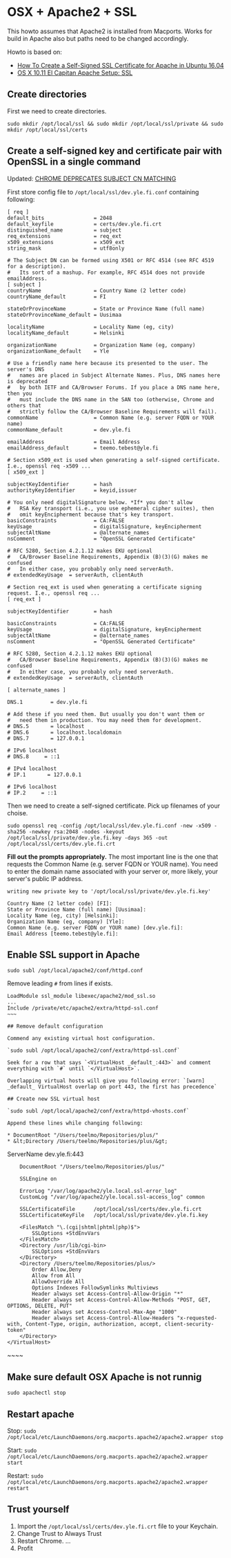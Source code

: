 # OSX + Apache2 + SSL

This howto assumes that Apache2 is installed from Macports. Works for build in Apache also but paths need to be changed accordingly.

Howto is based on:
* [How To Create a Self-Signed SSL Certificate for Apache in Ubuntu 16.04](https://www.digitalocean.com/community/tutorials/how-to-create-a-self-signed-ssl-certificate-for-apache-in-ubuntu-16-04)
* [OS X 10.11 El Capitan Apache Setup: SSL](https://getgrav.org/blog/mac-os-x-apache-setup-ssl)

## Create directories

First we need to create directories.

`sudo mkdir /opt/local/ssl && sudo mkdir /opt/local/ssl/private && sudo mkdir /opt/local/ssl/certs`

## Create a self-signed key and certificate pair with OpenSSL in a single command

Updated: [CHROME DEPRECATES SUBJECT CN MATCHING](https://textslashplain.com/2017/03/10/chrome-deprecates-subject-cn-matching/)

First store config file to `/opt/local/ssl/dev.yle.fi.conf` containing following:

~~~~
[ req ]
default_bits                = 2048
default_keyfile             = certs/dev.yle.fi.crt
distinguished_name          = subject
req_extensions              = req_ext
x509_extensions             = x509_ext
string_mask                 = utf8only

# The Subject DN can be formed using X501 or RFC 4514 (see RFC 4519 for a description).
#   Its sort of a mashup. For example, RFC 4514 does not provide emailAddress.
[ subject ]
countryName                 = Country Name (2 letter code)
countryName_default         = FI

stateOrProvinceName         = State or Province Name (full name)
stateOrProvinceName_default = Uusimaa

localityName                = Locality Name (eg, city)
localityName_default        = Helsinki

organizationName            = Organization Name (eg, company)
organizationName_default    = Yle

# Use a friendly name here because its presented to the user. The server's DNS
#   names are placed in Subject Alternate Names. Plus, DNS names here is deprecated
#   by both IETF and CA/Browser Forums. If you place a DNS name here, then you 
#   must include the DNS name in the SAN too (otherwise, Chrome and others that
#   strictly follow the CA/Browser Baseline Requirements will fail).
commonName                  = Common Name (e.g. server FQDN or YOUR name)
commonName_default          = dev.yle.fi

emailAddress                = Email Address
emailAddress_default        = teemo.tebest@yle.fi

# Section x509_ext is used when generating a self-signed certificate. I.e., openssl req -x509 ...
[ x509_ext ]

subjectKeyIdentifier        = hash
authorityKeyIdentifier      = keyid,issuer

# You only need digitalSignature below. *If* you don't allow
#   RSA Key transport (i.e., you use ephemeral cipher suites), then
#   omit keyEncipherment because that's key transport.
basicConstraints            = CA:FALSE
keyUsage                    = digitalSignature, keyEncipherment
subjectAltName              = @alternate_names
nsComment                   = "OpenSSL Generated Certificate"

# RFC 5280, Section 4.2.1.12 makes EKU optional
#   CA/Browser Baseline Requirements, Appendix (B)(3)(G) makes me confused
#   In either case, you probably only need serverAuth.
# extendedKeyUsage  = serverAuth, clientAuth

# Section req_ext is used when generating a certificate signing request. I.e., openssl req ...
[ req_ext ]

subjectKeyIdentifier        = hash

basicConstraints            = CA:FALSE
keyUsage                    = digitalSignature, keyEncipherment
subjectAltName              = @alternate_names
nsComment                   = "OpenSSL Generated Certificate"

# RFC 5280, Section 4.2.1.12 makes EKU optional
#   CA/Browser Baseline Requirements, Appendix (B)(3)(G) makes me confused
#   In either case, you probably only need serverAuth.
# extendedKeyUsage  = serverAuth, clientAuth

[ alternate_names ]

DNS.1         = dev.yle.fi

# Add these if you need them. But usually you don't want them or
#   need them in production. You may need them for development.
# DNS.5       = localhost
# DNS.6       = localhost.localdomain
# DNS.7       = 127.0.0.1

# IPv6 localhost
# DNS.8     = ::1

# IPv4 localhost
# IP.1       = 127.0.0.1

# IPv6 localhost
# IP.2     = ::1
~~~~

Then we need to create a self-signed certificate. Pick up filenames of your choise.

`sudo openssl req -config /opt/local/ssl/dev.yle.fi.conf -new -x509 -sha256 -newkey rsa:2048 -nodes -keyout /opt/local/ssl/private/dev.yle.fi.key -days 365 -out /opt/local/ssl/certs/dev.yle.fi.crt`

**Fill out the prompts appropriately.** The most important line is the one that requests the Common Name (e.g. server FQDN or YOUR name). You need to enter the domain name associated with your server or, more likely, your server's public IP address.

~~~~
writing new private key to '/opt/local/ssl/private/dev.yle.fi.key'

Country Name (2 letter code) [FI]:
State or Province Name (full name) [Uusimaa]:
Locality Name (eg, city) [Helsinki]:
Organization Name (eg, company) [Yle]:
Common Name (e.g. server FQDN or YOUR name) [dev.yle.fi]:
Email Address [teemo.tebest@yle.fi]:
~~~~

## Enable SSL support in Apache

`sudo subl /opt/local/apache2/conf/httpd.conf`

Remove leading `#` from lines if exists.

~~~~
LoadModule ssl_module libexec/apache2/mod_ssl.so
...
Include /private/etc/apache2/extra/httpd-ssl.conf
~~~

## Remove default configuration

Commend any existing virtual host configuration.

`sudo subl /opt/local/apache2/conf/extra/httpd-ssl.conf`

Seek for a row that says `<VirtualHost _default_:443>` and comment everything with `#` until `</VirtualHost>`.

Overlapping virtual hosts will give you following error: `[warn] _default_ VirtualHost overlap on port 443, the first has precedence`

## Create new SSL virtual host

`sudo subl /opt/local/apache2/conf/extra/httpd-vhosts.conf`

Append these lines while changing following:

* DocumentRoot "/Users/teelmo/Repositories/plus/"
* &lt;Directory /Users/teelmo/Repositories/plus/&gt;

~~~~
<IfModule mod_ssl.c>
    <VirtualHost *:443>
        ServerName dev.yle.fi:443

        DocumentRoot "/Users/teelmo/Repositories/plus/"

        SSLEngine on

        ErrorLog "/var/log/apache2/yle.local.ssl-error_log"
        CustomLog "/var/log/apache2/yle.local.ssl-access_log" common

        SSLCertificateFile      /opt/local/ssl/certs/dev.yle.fi.crt
        SSLCertificateKeyFile   /opt/local/ssl/private/dev.yle.fi.key

        <FilesMatch "\.(cgi|shtml|phtml|php)$">
            SSLOptions +StdEnvVars
        </FilesMatch>
        <Directory /usr/lib/cgi-bin>
            SSLOptions +StdEnvVars
        </Directory>
        <Directory /Users/teelmo/Repositories/plus/>
            Order Allow,Deny
            Allow from All
            AllowOverride All
            Options Indexes FollowSymlinks Multiviews
            Header always set Access-Control-Allow-Origin "*"
            Header always set Access-Control-Allow-Methods "POST, GET, OPTIONS, DELETE, PUT"
            Header always set Access-Control-Max-Age "1000"
            Header always set Access-Control-Allow-Headers "x-requested-with, Content-Type, origin, authorization, accept, client-security-token"
        </Directory>
    </VirtualHost>
</IfModule>
~~~~

## Make sure default OSX Apache is not runnig

`sudo apachectl stop`

## Restart apache

Stop: `sudo /opt/local/etc/LaunchDaemons/org.macports.apache2/apache2.wrapper stop`

Start: `sudo /opt/local/etc/LaunchDaemons/org.macports.apache2/apache2.wrapper start`

Restart: `sudo /opt/local/etc/LaunchDaemons/org.macports.apache2/apache2.wrapper restart`

## Trust yourself

1. Import the `/opt/local/ssl/certs/dev.yle.fi.crt` file to your Keychain.
2. Change Trust to Always Trust
3. Restart Chrome.
...
5. Profit
